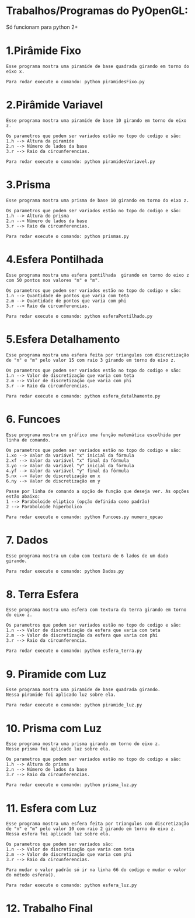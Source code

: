 # Trabalhos/Programas do PyOpenGL:
Só funcionam para python 2+
# 1.Pirâmide Fixo

	Esse programa mostra uma piramide de base quadrada girando em torno do eixo x.

	Para rodar execute o comando: python piramidesFixo.py

# 2.Pirâmide Variavel 
	Esse programa mostra uma piramide de base 10 girando em torno do eixo z.

	Os parametros que podem ser variados estão no topo do codigo e são:
	1.h --> Altura da piramide
	2.n --> Número de lados da base
	3.r --> Raio da circunferencias.
	
	Para rodar execute o comando: python piramidesVariavel.py
# 3.Prisma

	Esse programa mostra uma prisma de base 10 girando em torno do eixo z.

	Os parametros que podem ser variados estão no topo do codigo e são:
	1.h --> Altura do prisma
	2.n --> Número de lados da base
	3.r --> Raio da circunferencias.

	Para rodar execute o comando: python prismas.py

# 4.Esfera Pontilhada
	Esse programa mostra uma esfera pontilhada  girando em torno do eixo z com 50 pontos nos valores "n" e "m".

	Os parametros que podem ser variados estão no topo do codigo e são:
	1.n --> Quantidade de pontos que varia com teta
	2.m --> Quantidade de pontos que varia com phi
	3.r --> Raio da circunferencias.

	Para rodar execute o comando: python esferaPontilhado.py

# 5.Esfera Detalhamento
	Esse programa mostra uma esfera feita por triangulos com discretização de "n" e "m" pelo valor 15 com raio 3 girando em torno do eixo z. 

	Os parametros que podem ser variados estão no topo do codigo e são:
	1.n --> Valor de discretização que varia com teta
	2.m --> Valor de discretização que varia com phi
	3.r --> Raio da circunferencias.

	Para rodar execute o comando: python esfera_detalhamento.py
	
# 6. Funcoes 
	Esse programa mostra um gráfico uma função matemática escolhida por linha de comando.

	Os parametros que podem ser variados estão no topo do codigo e são:
	1.xo --> Valor da variável "x" inicial da fórmula
	2.xf --> Valor da variável "x" final da fórmula
	3.yo --> Valor da variável "y" inicial da fórmula
	4.yf --> Valor da variável "y" final da fórmula
	5.nx --> Valor de discretização em x
	6.ny --> Valor de discretização em y

	Passe por linha de comando a opção de função que deseja ver. As opções estão abaixo:
	1 --> Paraboloide eliptico (opção definida como padrão)
	2 --> Paraboloide hiperbolico
	
	Para rodar execute o comando: python Funcoes.py numero_opcao

# 7. Dados
	
	Esse programa mostra um cubo com textura de 6 lados de um dado girando.  

	Para rodar execute o comando: python Dados.py

# 8. Terra Esfera

	Esse programa mostra uma esfera com textura da terra girando em torno do eixo z. 

	Os parametros que podem ser variados estão no topo do codigo e são:
	1.n --> Valor de discretização da esfera que varia com teta
	2.m --> Valor de discretização da esfera que varia com phi
	3.r --> Raio da circunferencia.

	Para rodar execute o comando: python esfera_terra.py

# 9. Piramide com Luz

	Esse programa mostra uma piramide de base quadrada girando.
	Nessa piramide foi aplicado luz sobre ela.
	
	Para rodar execute o comando: python piramide_luz.py

# 10. Prisma com Luz
	
	Esse programa mostra uma prisma girando em torno do eixo z. 
	Nesse prisma foi aplicado luz sobre ela.

	Os parametros que podem ser variados estão no topo do codigo e são:
	1.h --> Altura do prisma
	2.n --> Número de lados da base
	3.r --> Raio da circunferencias.

	Para rodar execute o comando: python prisma_luz.py

# 11. Esfera com Luz

	Esse programa mostra uma esfera feita por triangulos com discretização de "n" e "m" pelo valor 10 com raio 2 girando em torno do eixo z.
	Nessa esfera foi aplicado luz sobre ela. 

	Os parametros que podem ser variados são:
	1.n --> Valor de discretização que varia com teta
	2.m --> Valor de discretização que varia com phi
	3.r --> Raio da circunferencias.

	Para mudar o valor padrão só ir na linha 66 do codigo e mudar o valor do método esfera().

	Para rodar execute o comando: python esfera_luz.py
	

# 12. Trabalho Final

	
	
		

